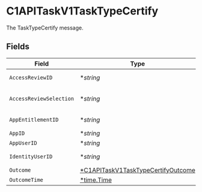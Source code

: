 # C1APITaskV1TaskTypeCertify

The TaskTypeCertify message.


## Fields

| Field                                                                                          | Type                                                                                           | Required                                                                                       | Description                                                                                    |
| ---------------------------------------------------------------------------------------------- | ---------------------------------------------------------------------------------------------- | ---------------------------------------------------------------------------------------------- | ---------------------------------------------------------------------------------------------- |
| `AccessReviewID`                                                                               | **string*                                                                                      | :heavy_minus_sign:                                                                             | The accessReviewId field.                                                                      |
| `AccessReviewSelection`                                                                        | **string*                                                                                      | :heavy_minus_sign:                                                                             | The accessReviewSelection field.                                                               |
| `AppEntitlementID`                                                                             | **string*                                                                                      | :heavy_minus_sign:                                                                             | The appEntitlementId field.                                                                    |
| `AppID`                                                                                        | **string*                                                                                      | :heavy_minus_sign:                                                                             | The appId field.                                                                               |
| `AppUserID`                                                                                    | **string*                                                                                      | :heavy_minus_sign:                                                                             | The appUserId field.                                                                           |
| `IdentityUserID`                                                                               | **string*                                                                                      | :heavy_minus_sign:                                                                             | The identityUserId field.                                                                      |
| `Outcome`                                                                                      | [*C1APITaskV1TaskTypeCertifyOutcome](../../models/shared/c1apitaskv1tasktypecertifyoutcome.md) | :heavy_minus_sign:                                                                             | The outcome field.                                                                             |
| `OutcomeTime`                                                                                  | [*time.Time](https://pkg.go.dev/time#Time)                                                     | :heavy_minus_sign:                                                                             | N/A                                                                                            |